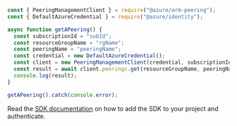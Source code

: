 ```javascript
const { PeeringManagementClient } = require("@azure/arm-peering");
const { DefaultAzureCredential } = require("@azure/identity");

async function getAPeering() {
  const subscriptionId = "subId";
  const resourceGroupName = "rgName";
  const peeringName = "peeringName";
  const credential = new DefaultAzureCredential();
  const client = new PeeringManagementClient(credential, subscriptionId);
  const result = await client.peerings.get(resourceGroupName, peeringName);
  console.log(result);
}

getAPeering().catch(console.error);
```

Read the [SDK documentation](https://github.com/Azure/azure-sdk-for-js/blob/%40azure%2Farm-peering_2.0.1/sdk/peering/arm-peering/README.md) on how to add the SDK to your project and authenticate.
